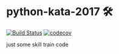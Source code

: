 # python-kata-2017 🛠
 [![Build Status](https://travis-ci.org/liuwill/python-kata-2017.svg?branch=master)](https://travis-ci.org/liuwill/python-kata-2017)
 [![codecov](https://codecov.io/gh/liuwill/python-kata-2017/branch/master/graph/badge.svg)](https://codecov.io/gh/liuwill/python-kata-2017)

just some skill train code

